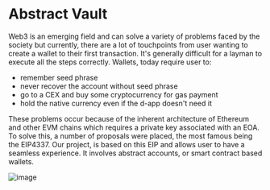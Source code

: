 # Abstract Vault

Web3 is an emerging field and can solve a variety of problems faced by the society but currently, there are a lot of touchpoints from user wanting to create a wallet to their first transaction. It's generally difficult for a layman to execute all the steps correctly. Wallets, today require user to:
- remember seed phrase
- never recover the account without seed phrase
- go to a CEX and buy some cryptocurrency for gas payment
- hold the native currency even if the d-app doesn't need it

These problems occur because of the inherent architecture of Ethereum and other EVM chains which requires a private key associated with an EOA. To solve this, a number of proposals were placed, the most famous being the EIP4337. Our project, is based on this EIP and allows user to have a seamless experience. It involves abstract accounts, or smart contract based wallets. 

![image](https://user-images.githubusercontent.com/44190883/230710978-8a785261-6f01-478c-9611-0bd6bb1ee9f3.png)

